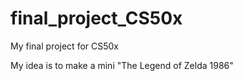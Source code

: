 # final_project_CS50x
My final project for CS50x

My idea is to make a mini "The Legend of Zelda 1986"
